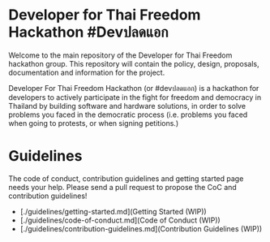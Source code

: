 # Developer for Thai Freedom Hackathon #Devปลดแอก

Welcome to the main repository of the Developer for Thai Freedom hackathon group. This repository will contain the policy, design, proposals, documentation and information for the project.

Developer For Thai Freedom Hackathon (or #devปลดแอก) is a hackathon for developers to actively participate in the fight for freedom and democracy in Thailand by building software and hardware solutions, in order to solve problems you faced in the democratic process (i.e. problems you faced when going to protests, or when signing petitions.)

# Guidelines

The code of conduct, contribution guidelines and getting started page needs your help. Please send a pull request to propose the CoC and contribution guidelines!

- [./guidelines/getting-started.md](Getting Started (WIP))
- [./guidelines/code-of-conduct.md](Code of Conduct (WIP))
- [./guidelines/contribution-guidelines.md](Contribution Guidelines (WIP))
